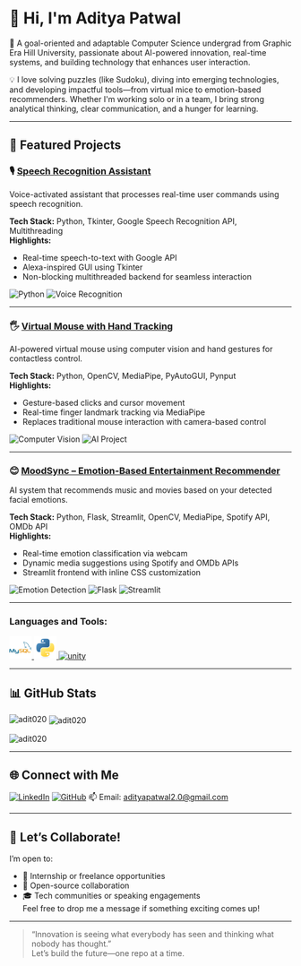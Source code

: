# 👋 Hi, I'm Aditya Patwal

🎯 A goal-oriented and adaptable Computer Science undergrad from Graphic Era Hill University, passionate about AI-powered innovation, real-time systems, and building technology that enhances user interaction.

💡 I love solving puzzles (like Sudoku), diving into emerging technologies, and developing impactful tools—from virtual mice to emotion-based recommenders. Whether I'm working solo or in a team, I bring strong analytical thinking, clear communication, and a hunger for learning.

---

## 🚀 Featured Projects

### 🎙️ [Speech Recognition Assistant](https://github.com/Adit020/speech-recognition-assistant)
Voice-activated assistant that processes real-time user commands using speech recognition.

**Tech Stack:** Python, Tkinter, Google Speech Recognition API, Multithreading  
**Highlights:**
- Real-time speech-to-text with Google API
- Alexa-inspired GUI using Tkinter
- Non-blocking multithreaded backend for seamless interaction

![Python](https://img.shields.io/badge/-Python-blue?style=flat-square)
![Voice Recognition](https://img.shields.io/badge/-Voice--Recognition-lightgrey?style=flat-square)

---

### 🖐️ [Virtual Mouse with Hand Tracking](https://github.com/Adit020/virtual-mouse)
AI-powered virtual mouse using computer vision and hand gestures for contactless control.

**Tech Stack:** Python, OpenCV, MediaPipe, PyAutoGUI, Pynput  
**Highlights:**
- Gesture-based clicks and cursor movement
- Real-time finger landmark tracking via MediaPipe
- Replaces traditional mouse interaction with camera-based control

![Computer Vision](https://img.shields.io/badge/-Computer%20Vision-yellow?style=flat-square)
![AI Project](https://img.shields.io/badge/-AI%20Project-purple?style=flat-square)

---

### 😊 [MoodSync – Emotion-Based Entertainment Recommender](https://github.com/Adit020/moodsync)
AI system that recommends music and movies based on your detected facial emotions.

**Tech Stack:** Python, Flask, Streamlit, OpenCV, MediaPipe, Spotify API, OMDb API  
**Highlights:**
- Real-time emotion classification via webcam
- Dynamic media suggestions using Spotify and OMDb APIs
- Streamlit frontend with inline CSS customization

![Emotion Detection](https://img.shields.io/badge/-Emotion--Detection-orange?style=flat-square)
![Flask](https://img.shields.io/badge/-Flask-black?style=flat-square)
![Streamlit](https://img.shields.io/badge/-Streamlit-FF4B4B?style=flat-square)
  

---

<p align="left">
</p>

<h3 align="left">Languages and Tools:</h3>
<p align="left"> <a href="https://www.mysql.com/" target="_blank" rel="noreferrer"> <img src="https://raw.githubusercontent.com/devicons/devicon/master/icons/mysql/mysql-original-wordmark.svg" alt="mysql" width="40" height="40"/> </a> <a href="https://www.python.org" target="_blank" rel="noreferrer"> <img src="https://raw.githubusercontent.com/devicons/devicon/master/icons/python/python-original.svg" alt="python" width="40" height="40"/> </a> <a href="https://unity.com/" target="_blank" rel="noreferrer"> <img src="https://www.vectorlogo.zone/logos/unity3d/unity3d-icon.svg" alt="unity" width="40" height="40"/> </a> </p>

---

## 📊 GitHub Stats

<p><img align="left" src="https://github-readme-stats.vercel.app/api/top-langs?username=adit020&show_icons=true&locale=en&layout=compact" alt="adit020" /></p>

<p>&nbsp;<img align="center" src="https://github-readme-stats.vercel.app/api?username=adit020&show_icons=true&locale=en" alt="adit020" /></p>

<p><img align="center" src="https://github-readme-streak-stats.herokuapp.com/?user=adit020&" alt="adit020" /></p>

---

## 🌐 Connect with Me

[![LinkedIn](https://img.shields.io/badge/-LinkedIn-blue?style=flat-square&logo=Linkedin&logoColor=white&link=https://linkedin.com/in/paditya20)](https://linkedin.com/in/paditya20)
[![GitHub](https://img.shields.io/badge/-GitHub-181717?style=flat-square&logo=github&logoColor=white&link=https://github.com/Adit020)](https://github.com/Adit020)
📫 Email: [adityapatwal2.0@gmail.com](mailto:adityapatwal2.0@gmail.com)

---

## 💬 Let’s Collaborate!

I’m open to:
- 💼 Internship or freelance opportunities
- 🤝 Open-source collaboration
- 🎓 Tech communities or speaking engagements  
Feel free to drop me a message if something exciting comes up!

---

> “Innovation is seeing what everybody has seen and thinking what nobody has thought.”  
Let’s build the future—one repo at a time.
